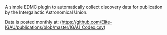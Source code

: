 A simple EDMC plugin to automatically collect discovery data for publication by the Intergalactic Astronomical Union. 

Data is posted monthly at: (https://github.com/Elite-IGAU/publications/blob/master/IGAU_Codex.csv)
